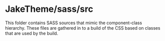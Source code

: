 # JakeTheme/sass/src

This folder contains SASS sources that mimic the component-class hierarchy. These files
are gathered in to a build of the CSS based on classes that are used by the build.
